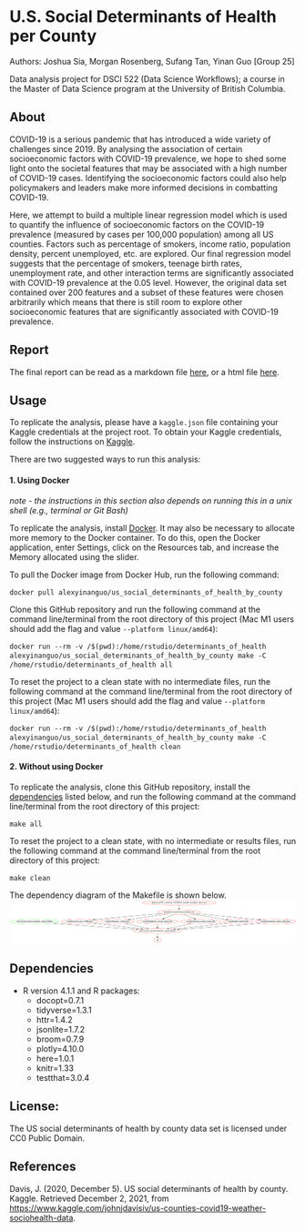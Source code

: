 # U.S. Social Determinants of Health per County

Authors: Joshua Sia, Morgan Rosenberg, Sufang Tan, Yinan Guo \[Group
25\]

Data analysis project for DSCI 522 (Data Science Workflows); a course in
the Master of Data Science program at the University of British
Columbia.

## **About**

COVID-19 is a serious pandemic that has introduced a wide variety of challenges since 2019. By analysing the association of certain socioeconomic factors with COVID-19 prevalence, we hope to shed some light onto the societal features that may be associated with a high number of COVID-19 cases. Identifying the socioeconomic factors could also help policymakers and leaders make more informed decisions in combatting COVID-19.

Here, we attempt to build a multiple linear regression model which is used to quantify the influence of socioeconomic factors on the COVID-19 prevalence (measured by cases per 100,000 population) among all US counties. Factors such as percentage of smokers, income ratio, population density, percent unemployed, etc. are explored. Our final regression model suggests that the percentage of smokers, teenage birth rates, unemployment rate, and other interaction terms are significantly associated with COVID-19 prevalence at the 0.05 level. However, the original data set contained over 200 features and a subset of these features were chosen arbitrarily which means that there is still room to explore other socioeconomic features that are significantly associated with COVID-19 prevalence.

## **Report**

The final report can be read as a markdown file [here](https://github.com/UBC-MDS/DSCI_522_US_social_determinants_of_health_by_county/blob/main/doc/covid_socioeconomic_report.md), or a html file [here](https://ubc-mds.github.io/DSCI_522_US_social_determinants_of_health_by_county/doc/covid_socioeconomic_report.html).

## Usage

To replicate the analysis, please have a `kaggle.json` file containing your Kaggle credentials at the project root. To obtain your Kaggle credentials, follow the instructions on [Kaggle](https://www.kaggle.com/docs/api). 

There are two suggested ways to run this analysis:

#### 1\. Using Docker

*note - the instructions in this section also depends on running this in
a unix shell (e.g., terminal or Git Bash)*

To replicate the analysis, install
[Docker](https://www.docker.com/get-started). It may also be necessary to allocate more memory to the Docker container. To do this, open the Docker application, enter Settings, click on the Resources tab, and increase the Memory allocated using the slider.

To pull the Docker image from Docker Hub, run the following command:

    docker pull alexyinanguo/us_social_determinants_of_health_by_county

Clone this GitHub repository and run the following command at the command line/terminal
from the root directory of this project (Mac M1 users should add the flag and value `--platform linux/amd64`):

    docker run --rm -v /$(pwd):/home/rstudio/determinants_of_health alexyinanguo/us_social_determinants_of_health_by_county make -C /home/rstudio/determinants_of_health all
    
To reset the project to a clean state with no intermediate files, run the following command at the command line/terminal from the root directory of this project (Mac M1 users should add the flag and value `--platform linux/amd64`):

    docker run --rm -v /$(pwd):/home/rstudio/determinants_of_health alexyinanguo/us_social_determinants_of_health_by_county make -C /home/rstudio/determinants_of_health clean
    
#### 2\. Without using Docker

To replicate the analysis, clone this GitHub repository, install the
[dependencies](#dependencies) listed below, and run the following
command at the command line/terminal from the root directory of this
project:

    make all
    
To reset the project to a clean state, with no intermediate or results files, run the following command at the command line/terminal from the root directory of this project:

    make clean

The dependency diagram of the Makefile is shown below.
![Dependency diagram of Makefile](Makefile.png)

## **Dependencies**
-   R version 4.1.1 and R packages:
    -   docopt=0.7.1
    -   tidyverse=1.3.1
    -   httr=1.4.2
    -   jsonlite=1.7.2
    -   broom=0.7.9
    -   plotly=4.10.0
    -   here=1.0.1
    -   knitr=1.33
    -   testthat=3.0.4

## License:

The US social determinants of health by county data set is licensed under CC0 Public Domain.

## References
Davis, J. (2020, December 5). US social determinants of health by county. Kaggle. Retrieved December 2, 2021, from https://www.kaggle.com/johnjdavisiv/us-counties-covid19-weather-sociohealth-data. 
